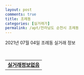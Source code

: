 ```yaml
---
layout: post
comments: true
title: 조례동
categories: [실거래가]
permalink: /apt/전라남도 순천시 조례동
---
```


2021년 07월 04일 조례동 실거래 정보

<script type="text/javascript">
  google.charts.load('current', {'packages':['corechart']});
  google.charts.setOnLoadCallback(drawChart);

  function drawChart() {
    var data = google.visualization.arrayToDataTable([['거래일', '매매', '전월세', '전매'], ['20-07', 138, 96, 18], ['20-08', 103, 100, 15], ['20-09', 109, 83, 7], ['20-10', 105, 92, 15], ['20-11', 124, 97, 12], ['20-12', 138, 127, 11], ['21-01', 110, 119, 3], ['21-02', 95, 129, 7], ['21-03', 151, 100, 6], ['21-04', 130, 91, 5], ['21-05', 92, 90, 10], ['21-06', 80, 76, 8]]);

    var options = {
      title: '최근 유형별 거래량 추이',
      legend: { position: 'bottom' }
    };

    var chart = new google.visualization.LineChart(document.getElementById('columnchart_material'));
    chart.draw(data, (options));
  }
</script>

<div id="columnchart_material" style="width: 95%; margin-left: -35px; display: block"></div>
<br>
<table>
  <tr>
    <td colspan="4" style="font-weight: bold;"><a href="https://search.naver.com/search.naver?query=조례동 실거래정보없음">실거래정보없음</a></td>
  </tr>
    
</table>
    